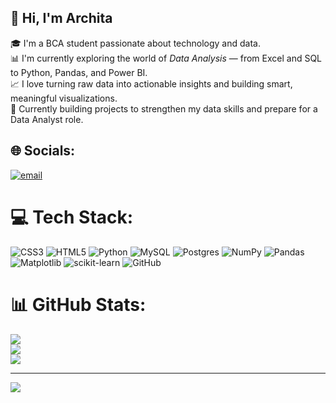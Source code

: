## 👋 Hi, I'm Archita

🎓 I'm a BCA student passionate about technology and data.  
📊 I'm currently exploring the world of *Data Analysis* — from Excel and SQL to Python, Pandas, and Power BI.  
📈 I love turning raw data into actionable insights and building smart, meaningful visualizations.  
🌱 Currently building projects to strengthen my data skills and prepare for a Data Analyst role.

## 🌐 Socials:
[![email](https://img.shields.io/badge/Email-D14836?logo=gmail&logoColor=white)](mailto:architadev940@gmail.com) 

# 💻 Tech Stack:
![CSS3](https://img.shields.io/badge/css3-%231572B6.svg?style=for-the-badge&logo=css3&logoColor=white) ![HTML5](https://img.shields.io/badge/html5-%23E34F26.svg?style=for-the-badge&logo=html5&logoColor=white) ![Python](https://img.shields.io/badge/python-3670A0?style=for-the-badge&logo=python&logoColor=ffdd54) ![MySQL](https://img.shields.io/badge/mysql-4479A1.svg?style=for-the-badge&logo=mysql&logoColor=white) ![Postgres](https://img.shields.io/badge/postgres-%23316192.svg?style=for-the-badge&logo=postgresql&logoColor=white) ![NumPy](https://img.shields.io/badge/numpy-%23013243.svg?style=for-the-badge&logo=numpy&logoColor=white) ![Pandas](https://img.shields.io/badge/pandas-%23150458.svg?style=for-the-badge&logo=pandas&logoColor=white) ![Matplotlib](https://img.shields.io/badge/Matplotlib-%23ffffff.svg?style=for-the-badge&logo=Matplotlib&logoColor=black) ![scikit-learn](https://img.shields.io/badge/scikit--learn-%23F7931E.svg?style=for-the-badge&logo=scikit-learn&logoColor=white) ![GitHub](https://img.shields.io/badge/github-%23121011.svg?style=for-the-badge&logo=github&logoColor=white)
# 📊 GitHub Stats:
![](https://github-readme-stats.vercel.app/api?username=architadev&theme=merko&hide_border=false&include_all_commits=false&count_private=false)<br/>
![](https://nirzak-streak-stats.vercel.app/?user=architadev&theme=merko&hide_border=false)<br/>
![](https://github-readme-stats.vercel.app/api/top-langs/?username=architadev&theme=merko&hide_border=false&include_all_commits=false&count_private=false&layout=compact)

---
[![](https://visitcount.itsvg.in/api?id=architadev&icon=0&color=0)](https://visitcount.itsvg.in)

<!-- Proudly created with GPRM ( https://gprm.itsvg.in ) -->
